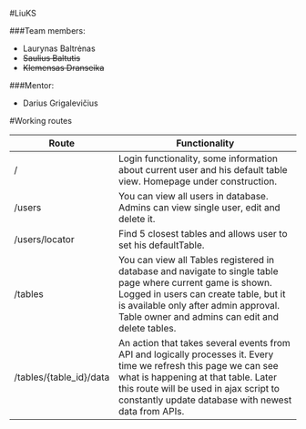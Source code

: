 #LiuKS

###Team members:
* Laurynas Baltrėnas
* ~~Saulius Baltutis~~
* ~~Klemensas Dranseika~~

###Mentor:
* Darius Grigalevičius

#Working routes

Route | Functionality
------------ | -------------
/ | Login functionality, some information about current user and his default table view. Homepage under construction.
/users | You can view all users in database. Admins can view single user, edit and delete it.
/users/locator | Find 5 closest tables and allows user to set his defaultTable.
/tables | You can view all Tables registered in database and navigate to single table page where current game is shown. Logged in users can create table, but it is available only after admin approval. Table owner and admins can edit and delete tables.
/tables/{table_id}/data | An action that takes several events from API and logically processes it. Every time we refresh this page we can see what is happening at that table. Later this route will be used in ajax script to constantly update database with newest data from APIs.